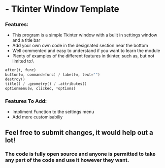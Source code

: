 # - Tkinter Window Template

### Features:
* This program is a simple Tkinter window with a built in settings window and a title bar
* Add your own own code in the designated section near the bottom
* Well commented and easy to understand if you want to learn the module
* Plenty of examples of the different features in tkinter, such as, but not limited to:\
```python
after(t, func)
button(w, command=func) / label(w, text="")
destroy()
title() / .geometry() / .attributes()
optionmenu(w, clicked, *options)
```

### Features To Add:
* Impliment Function to the settings menu
* Add more customisabiliy

## Feel free to submit changes, it would help out a lot!
### The code is fully open source and anyone is permitted to take any part of the code and use it however they want.
